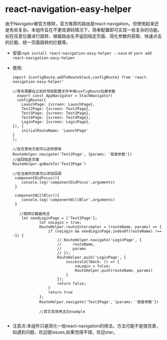 # react-navigation-easy-helper
由于Navigator被官方移除，官方推荐的路由是react-navigation。但使用起来还是有些复杂。本组件旨在不更改源码情况下，简单配置即可实现一些复杂的功能。如在任意位置进行跳转、根据路由名字返回指定页面、简化参数的获取、快速点击的拦截、统一页面跳转的拦截等。

- 安装:`npm install react-navigation-easy-helper --save` or `yarn add react-navigation-easy-helper`
- 使用: 

    ```
    import {configRoute,addToRouteStack,configRoute} from 'react-navigation-easy-helper'
    
    //首先需要在之前的导航配置文件中用configRoute包裹参数
      export const AppNavigator = StackNavigator(
      configRoute({
        LaunchPage: {screen: LaunchPage},
        Test2Page: {screen: Test2Page},
        Test3Page: {screen: Test3Page},
        Test4Page: {screen: Test4Page},
        LoginPage: {screen: LoginPage},
    }), {
        initialRouteName: 'LaunchPage'
    }
   );
     
    //在任意地方就可以这样使用
    RouteHelper.navigate('Test2Page', {params: '我是参数'})
    //返回指定页面
    RouteHelper.goBackTo('Test2Page')
    
    //在注册的页面可以添加回调
     componentDidFocus(){
        console.log('componentDidFocus',arguments)
     }

     componentWillBlur(){
        console.log('componentWillBlur',arguments)
     }
    
       //跳转拦截器用法
        let needLoginPage = ['Test3Page'];
                let noLogin = true;
                RouteHelper.routeInterceptor = (routeName, params) => {
                    if (noLogin && needLoginPage.indexOf(routeName) !== -1) {
                        // RouteHelper.navigate('LoginPage', {
                        //     routeName,
                        //     params
                        // });
                        RouteHelper.push('LoginPage', {
                            successCallBack: () => {
                                noLogin = false;
                                RouteHelper.push(routeName, params)
                            }
                        });
                        return false;
                    }
                    return true
                };
                RouteHelper.navigate('Test3Page', {params: '我是参数'})
                
                //其它具体用法见example
               
   ```
- 注意点:本组件只是简化一些react-navigation的用法，方法可能不是很完善，如遇到问题，欢迎提issues,如果觉得不错，欢迎star。
  